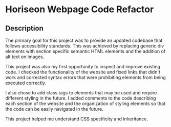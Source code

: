 # Horiseon Webpage Code Refactor

## Description

The primary goal for this project was to provide an updated codebase that follows accessibility standards. This was achieved by replacing generic div elements with section specific semantic HTML elements and the addition of alt text on images.

This project was also my first opportunity to inspect and improve existing code. I checked the functionality of the website and fixed links that didn't work and corrected syntax errors that were prohibiting elements from being executed correctly.

I also chose to add class tags to elements that may be used and require different styling in the future. I added comments to the code describing each section of the website and the organization of styling elements so that the code can be easily navigated in the future.

This project helped me understand CSS specificity and inheritance.
